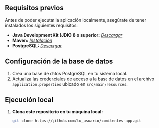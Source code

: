 ## Requisitos previos

Antes de poder ejecutar la aplicación localmente, asegúrate de tener instalados los siguientes requisitos:

- **Java Development Kit (JDK) 8 o superior:** *[Descargar](https://www.oracle.com/java/technologies/javase/javase-jdk8-downloads.html)*
- **Maven:** *[Instalación](https://maven.apache.org/install.html)*
- **PostgreSQL:** *[Descargar](https://www.postgresql.org/download/)*

## Configuración de la base de datos

1. Crea una base de datos PostgreSQL en tu sistema local.
2. Actualiza las credenciales de acceso a la base de datos en el archivo `application.properties` ubicado en `src/main/resources`.

## Ejecución local

1. **Clona este repositorio en tu máquina local:**

   ```bash
   git clone https://github.com/tu_usuario/comitentes-app.git
